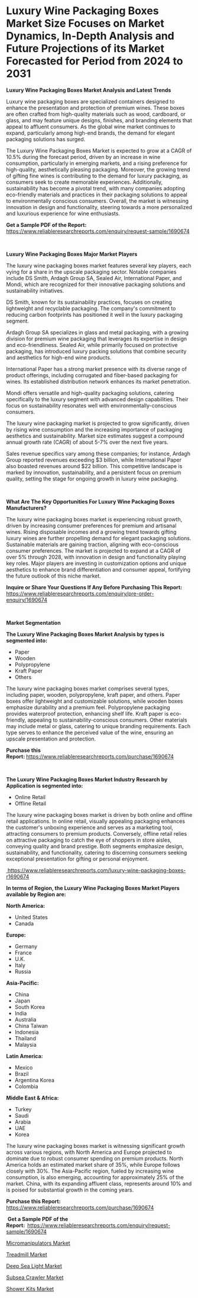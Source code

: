 <p><h1>Luxury Wine Packaging Boxes Market Size Focuses on Market Dynamics, In-Depth Analysis and Future Projections of its Market Forecasted for Period from 2024 to 2031</h1></p><p><strong>Luxury Wine Packaging Boxes Market Analysis and Latest Trends</strong></p>
<p><p>Luxury wine packaging boxes are specialized containers designed to enhance the presentation and protection of premium wines. These boxes are often crafted from high-quality materials such as wood, cardboard, or glass, and may feature unique designs, finishes, and branding elements that appeal to affluent consumers. As the global wine market continues to expand, particularly among high-end brands, the demand for elegant packaging solutions has surged.</p><p>The Luxury Wine Packaging Boxes Market is expected to grow at a CAGR of 10.5% during the forecast period, driven by an increase in wine consumption, particularly in emerging markets, and a rising preference for high-quality, aesthetically pleasing packaging. Moreover, the growing trend of gifting fine wines is contributing to the demand for luxury packaging, as consumers seek to create memorable experiences. Additionally, sustainability has become a pivotal trend, with many companies adopting eco-friendly materials and practices in their packaging solutions to appeal to environmentally conscious consumers. Overall, the market is witnessing innovation in design and functionality, steering towards a more personalized and luxurious experience for wine enthusiasts.</p></p>
<p><strong>Get a Sample PDF of the Report:&nbsp;</strong> <a href="https://www.reliableresearchreports.com/enquiry/request-sample/1690674?utm_campaign=16&utm_medium=2&utm_source=Github&utm_content=ia&utm_term=19102024&utm_id=luxury-wine-packaging-boxes">https://www.reliableresearchreports.com/enquiry/request-sample/1690674</a></p>
<p>&nbsp;</p>
<p><strong>Luxury Wine Packaging Boxes Major Market Players</strong></p>
<p><p>The luxury wine packaging boxes market features several key players, each vying for a share in the upscale packaging sector. Notable companies include DS Smith, Ardagh Group SA, Sealed Air, International Paper, and Mondi, which are recognized for their innovative packaging solutions and sustainability initiatives. </p><p>DS Smith, known for its sustainability practices, focuses on creating lightweight and recyclable packaging. The company's commitment to reducing carbon footprints has positioned it well in the luxury packaging segment. </p><p>Ardagh Group SA specializes in glass and metal packaging, with a growing division for premium wine packaging that leverages its expertise in design and eco-friendliness. Sealed Air, while primarily focused on protective packaging, has introduced luxury packing solutions that combine security and aesthetics for high-end wine products.</p><p>International Paper has a strong market presence with its diverse range of product offerings, including corrugated and fiber-based packaging for wines. Its established distribution network enhances its market penetration.</p><p>Mondi offers versatile and high-quality packaging solutions, catering specifically to the luxury segment with advanced design capabilities. Their focus on sustainability resonates well with environmentally-conscious consumers.</p><p>The luxury wine packaging market is projected to grow significantly, driven by rising wine consumption and the increasing importance of packaging aesthetics and sustainability. Market size estimates suggest a compound annual growth rate (CAGR) of about 5-7% over the next five years. </p><p>Sales revenue specifics vary among these companies; for instance, Ardagh Group reported revenues exceeding $3 billion, while International Paper also boasted revenues around $22 billion. This competitive landscape is marked by innovation, sustainability, and a persistent focus on premium quality, setting the stage for ongoing growth in luxury wine packaging.</p></p>
<p>&nbsp;</p>
<p><strong>What Are The Key Opportunities For Luxury Wine Packaging Boxes Manufacturers?</strong></p>
<p><p>The luxury wine packaging boxes market is experiencing robust growth, driven by increasing consumer preferences for premium and artisanal wines. Rising disposable incomes and a growing trend towards gifting luxury wines are further propelling demand for elegant packaging solutions. Sustainable materials are gaining traction, aligning with eco-conscious consumer preferences. The market is projected to expand at a CAGR of over 5% through 2028, with innovation in design and functionality playing key roles. Major players are investing in customization options and unique aesthetics to enhance brand differentiation and consumer appeal, fortifying the future outlook of this niche market.</p></p>
<p><strong>Inquire or Share Your Questions If Any Before Purchasing This Report:</strong> <a href="https://www.reliableresearchreports.com/enquiry/pre-order-enquiry/1690674?utm_campaign=16&utm_medium=2&utm_source=Github&utm_content=ia&utm_term=19102024&utm_id=luxury-wine-packaging-boxes">https://www.reliableresearchreports.com/enquiry/pre-order-enquiry/1690674</a></p>
<p>&nbsp;</p>
<p><strong>Market Segmentation</strong></p>
<p><strong>The Luxury Wine Packaging Boxes Market Analysis by types is segmented into:</strong></p>
<p><ul><li>Paper</li><li>Wooden</li><li>Polypropylene</li><li>Kraft Paper</li><li>Others</li></ul></p>
<p><p>The luxury wine packaging boxes market comprises several types, including paper, wooden, polypropylene, kraft paper, and others. Paper boxes offer lightweight and customizable solutions, while wooden boxes emphasize durability and a premium feel. Polypropylene packaging provides waterproof protection, enhancing shelf life. Kraft paper is eco-friendly, appealing to sustainability-conscious consumers. Other materials may include metal or glass, catering to unique branding requirements. Each type serves to enhance the perceived value of the wine, ensuring an upscale presentation and protection.</p></p>
<p><strong>Purchase this Report:&nbsp;</strong><a href="https://www.reliableresearchreports.com/purchase/1690674?utm_campaign=16&utm_medium=2&utm_source=Github&utm_content=ia&utm_term=19102024&utm_id=luxury-wine-packaging-boxes">https://www.reliableresearchreports.com/purchase/1690674</a></p>
<p>&nbsp;</p>
<p><strong>The Luxury Wine Packaging Boxes Market Industry Research by Application is segmented into:</strong></p>
<p><ul><li>Online Retail</li><li>Offline Retail</li></ul></p>
<p><p>The luxury wine packaging boxes market is driven by both online and offline retail applications. In online retail, visually appealing packaging enhances the customer's unboxing experience and serves as a marketing tool, attracting consumers to premium products. Conversely, offline retail relies on attractive packaging to catch the eye of shoppers in store aisles, conveying quality and brand prestige. Both segments emphasize design, sustainability, and functionality, catering to discerning consumers seeking exceptional presentation for gifting or personal enjoyment.</p></p>
<p><a href="https://www.reliableresearchreports.com/luxury-wine-packaging-boxes-r1690674?utm_campaign=16&utm_medium=2&utm_source=Github&utm_content=ia&utm_term=19102024&utm_id=luxury-wine-packaging-boxes">&nbsp;https://www.reliableresearchreports.com/luxury-wine-packaging-boxes-r1690674</a></p>
<p><strong>In terms of Region, the Luxury Wine Packaging Boxes Market Players available by Region are:</strong></p>
<p>
    <p> <strong> North America: </strong>
        <ul>
            <li>United States</li>
            <li>Canada</li>
        </ul>
        </p> 
    <p> <strong> Europe: </strong>
        <ul>
            <li>Germany</li>
            <li>France</li>
            <li>U.K.</li>
            <li>Italy</li>
            <li>Russia</li>
        </ul>
        </p> 
    <p> <strong> Asia-Pacific: </strong>
        <ul>
            <li>China</li>
            <li>Japan</li>
            <li>South Korea</li>
            <li>India</li>
            <li>Australia</li>
            <li>China Taiwan</li>
            <li>Indonesia</li>
            <li>Thailand</li>
            <li>Malaysia</li>
        </ul>
        </p> 
    <p> <strong> Latin America: </strong>
        <ul>
            <li>Mexico</li>
            <li>Brazil</li>
            <li>Argentina Korea</li>
            <li>Colombia</li>
        </ul>
        </p> 
    <p> <strong> Middle East & Africa: </strong>
        <ul>
            <li>Turkey</li>
            <li>Saudi</li>
            <li>Arabia</li>
            <li>UAE</li>
            <li>Korea</li>
        </ul>
    </p>
    </p>
<p><p>The luxury wine packaging boxes market is witnessing significant growth across various regions, with North America and Europe projected to dominate due to robust consumer spending on premium products. North America holds an estimated market share of 35%, while Europe follows closely with 30%. The Asia-Pacific region, fueled by increasing wine consumption, is also emerging, accounting for approximately 25% of the market. China, with its expanding affluent class, represents around 10% and is poised for substantial growth in the coming years.</p></p>
<p><strong>Purchase this Report: </strong><a href="https://www.reliableresearchreports.com/purchase/1690674?utm_campaign=16&utm_medium=2&utm_source=Github&utm_content=ia&utm_term=19102024&utm_id=luxury-wine-packaging-boxes">https://www.reliableresearchreports.com/purchase/1690674</a></p>
<p>&nbsp;<strong>Get a Sample PDF of the Report:&nbsp;&nbsp;</strong><a href="https://www.reliableresearchreports.com/enquiry/request-sample/1690674?utm_campaign=16&utm_medium=2&utm_source=Github&utm_content=ia&utm_term=19102024&utm_id=luxury-wine-packaging-boxes">https://www.reliableresearchreports.com/enquiry/request-sample/1690674</a></p>
<p><strong></strong></p>
<p><p><a href="https://www.linkedin.com/pulse/global-micromanipulators-market-analysis-trends-forecasts-zf60f?utm_campaign=16&utm_medium=2&utm_source=Github&utm_content=ia&utm_term=19102024&utm_id=luxury-wine-packaging-boxes">Micromanipulators Market</a></p><p><a href="https://www.linkedin.com/pulse/treadmill-market-global-trends-forecast-2024-2031-market-fore-xzl8f?utm_campaign=16&utm_medium=2&utm_source=Github&utm_content=ia&utm_term=19102024&utm_id=luxury-wine-packaging-boxes">Treadmill Market</a></p><p><a href="https://issuu.com/reportprime-2/docs/deep-sea-light-market-size-2030.ppt_5834d345c5252b?utm_campaign=16&utm_medium=2&utm_source=Github&utm_content=ia&utm_term=19102024&utm_id=luxury-wine-packaging-boxes">Deep Sea Light Market</a></p><p><a href="https://issuu.com/reportprime-2/docs/subsea-crawler-market-size-2030.ppt_9df71f0e402113?utm_campaign=16&utm_medium=2&utm_source=Github&utm_content=ia&utm_term=19102024&utm_id=luxury-wine-packaging-boxes">Subsea Crawler Market</a></p><p><a href="https://github.com/roydonhol47/Market-Research-Report-List-1/blob/main/shower-kits-market.md?utm_campaign=16&utm_medium=2&utm_source=Github&utm_content=ia&utm_term=19102024&utm_id=luxury-wine-packaging-boxes">Shower Kits Market</a></p></p>